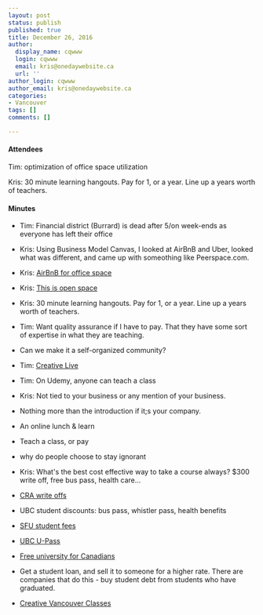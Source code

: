```yaml
---
layout: post
status: publish
published: true
title: December 26, 2016
author:
  display_name: cqwww
  login: cqwww
  email: kris@onedaywebsite.ca
  url: ''
author_login: cqwww
author_email: kris@onedaywebsite.ca
categories:
- Vancouver
tags: []
comments: []

---
```


#### Attendees

Tim: optimization of office space utilization

Kris: 30 minute learning hangouts. Pay for 1, or a year. Line up a years worth of teachers.

#### Minutes

* Tim: Financial district (Burrard) is dead after 5/on week-ends as everyone has left their office
* Kris: Using Business Model Canvas, I looked at AirBnB and Uber, looked what was different, and came up with someothing like Peerspace.com. 
* Kris: [AirBnB for office space](https://www.quora.com/What-are-all-of-the-sites-that-do-Airbnb-for-office-space)
* Kris: [This is open space](https://thisopenspace.com/)

* Kris: 30 minute learning hangouts. Pay for 1, or a year. Line up a years worth of teachers.
* Tim: Want quality assurance if I have to pay. That they have some sort of expertise in what they are teaching. 
* Can we make it a self-organized community?
* Tim: [Creative Live](https://www.creativelive.com/)
* Tim: On Udemy, anyone can teach a class
* Kris: Not tied to your business or any mention of your business.
* Nothing more than the introduction if it;s your company. 
* An online lunch & learn 
* Teach a class, or pay

* why do people choose to stay ignorant

* Kris: What's the best cost effective way to take a course always? $300 write off, free bus pass, health care...
* [CRA write offs](http://www.cra-arc.gc.ca/tx/ndvdls/tpcs/ncm-tx/rtrn/cmpltng/ddctns/lns300-350/323/dctn-eng.html)
* UBC student discounts: bus pass, whistler pass, health benefits
* [SFU student fees](http://www.sfu.ca/students/calendar/2017/spring/fees-and-regulations/tuition-fees/undergraduate.html)
* [UBC U-Pass](http://planning.ubc.ca/vancouver/transportation-planning/u-pass-compass-card)
* [Free university for Canadians](http://www.krisconstable.com/free-university/)
* Get a student loan, and sell it to someone for a higher rate. There are companies that do this - buy student debt from students who have graduated. 
* [Creative Vancouver Classes](https://docs.google.com/spreadsheets/d/1JHVGQHkcMcs4oTbZX-Fou_SykmEYbmir1JCByG9eZsw/edit#gid=0)
